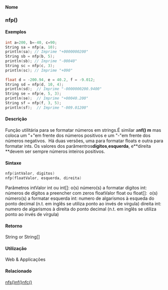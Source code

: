
#### Nome
### nfp()

#### Exemplos

```pde
int a=200, b=-40, c=90; 
String sa = nfp(a, 10); 
println(sa); // Imprime "+0000000200" 
String sb = nfp(b, 5); 
println(sb); // Imprime "-00040" 
String sc = nfp(c, 3); 
println(sc); // Imprime "+090" 
 
float d = -200.94, e = 40.2, f = -9.012; 
String sd = nfp(d, 10, 4); 
println(sd);  // Imprime "-0000000200.9400" 
String se = nfp(e, 5, 3); 
println(se);  // Imprime "+00040.200" 
String sf = nfp(f, 3, 5); 
println(sf);  // Imprime "-009.01200" 

```

#### Descrição
Função utilitária para se
formatar números em strings.É similar a**nf() m**
mas coloca um "+"em frente dos números positivos e um "-"em
frente dos números negativos.  Há duas
versões, uma
para formatar floats e outra para formatar ints. Os valores dos
parâmentros**digitos**,**esquerda**, e**direita **devem ser sempre números inteiros positivos.

#### Sintaxe
```pde
nfp(intValor, digitos)
nfp(floatValor, esquerda, direita)

```
Parâmetros
intValor
int ou int[]: o(s) número(s) a formatar
digitos
int: números de dígitos a preencher com zeros
floatValor
float ou float[]:  o(s) número(s) a formatar
esquerda
int: numero de
algarismos à esqueda do ponto decimal (n.t. em inglês se
utiliza ponto ao invés de vírgula)
direita
int: numero de
algarismos à direita do ponto decimal (n.t. em inglês se
utiliza ponto ao invés de vírgula)

#### Retorno

	
String or String[]

#### Utilização

	
Web & Applicações

#### Relacionado
[nfs()](nfs_)[nf()](nf_)[nfc()](nfc_)
